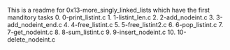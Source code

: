 This is a readme for 0x13-more_singly_linked_lists which have the first manditory tasks 0. 0-print_listint.c 1. 1-listint_len.c 2. 2-add_nodeint.c 3. 3-add_nodeint_end.c 4. 4-free_listint.c 5. 5-free_listint2.c 6. 6-pop_listint.c 7. 7-get_nodeint.c 8. 8-sum_listint.c 9. 9-insert_nodeint.c 10. 10-delete_nodeint.c
